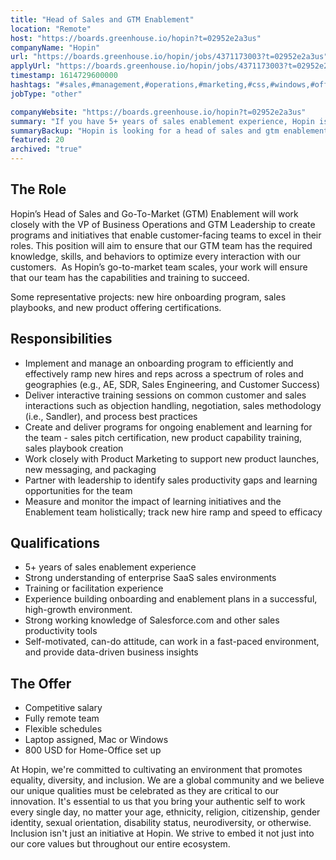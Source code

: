 ```yaml
---
title: "Head of Sales and GTM Enablement"
location: "Remote"
host: "https://boards.greenhouse.io/hopin?t=02952e2a3us"
companyName: "Hopin"
url: "https://boards.greenhouse.io/hopin/jobs/4371173003?t=02952e2a3us"
applyUrl: "https://boards.greenhouse.io/hopin/jobs/4371173003?t=02952e2a3us#app"
timestamp: 1614729600000
hashtags: "#sales,#management,#operations,#marketing,#css,#windows,#office,#monitoring,#optimization"
jobType: "other"

companyWebsite: "https://boards.greenhouse.io/hopin?t=02952e2a3us"
summary: "If you have 5+ years of sales enablement experience, Hopin is looking for someone with your skillset."
summaryBackup: "Hopin is looking for a head of sales and gtm enablement that has experience in: #sales, #css, #windows."
featured: 20
archived: "true"
---
```


## The Role

Hopin’s Head of Sales and Go-To-Market (GTM) Enablement will work closely with the VP of Business Operations and GTM Leadership to create programs and initiatives that enable customer-facing teams to excel in their roles. This position will aim to ensure that our GTM team has the required knowledge, skills, and behaviors to optimize every interaction with our customers.  As Hopin’s go-to-market team scales, your work will ensure that our team has the capabilities and training to succeed.

Some representative projects: new hire onboarding program, sales playbooks, and new product offering certifications.

## Responsibilities 

*   Implement and manage an onboarding program to efficiently and effectively ramp new hires and reps across a spectrum of roles and geographies (e.g., AE, SDR, Sales Engineering, and Customer Success)
*   Deliver interactive training sessions on common customer and sales interactions such as objection handling, negotiation, sales methodology (i.e., Sandler), and process best practices
*   Create and deliver programs for ongoing enablement and learning for the team - sales pitch certification, new product capability training, sales playbook creation
*   Work closely with Product Marketing to support new product launches, new messaging, and packaging
*   Partner with leadership to identify sales productivity gaps and learning opportunities for the team
*   Measure and monitor the impact of learning initiatives and the Enablement team holistically; track new hire ramp and speed to efficacy

## Qualifications

*   5+ years of sales enablement experience
*   Strong understanding of enterprise SaaS sales environments 
*   Training or facilitation experience
*   Experience building onboarding and enablement plans in a successful, high-growth environment.
*   Strong working knowledge of Salesforce.com and other sales productivity tools
*   Self-motivated, can-do attitude, can work in a fast-paced environment, and provide data-driven business insights

## The Offer

*   Competitive salary
*   Fully remote team
*   Flexible schedules
*   Laptop assigned, Mac or Windows 
*   800 USD for Home-Office set up

At Hopin, we're committed to cultivating an environment that promotes equality, diversity, and inclusion. We are a global community and we believe our unique qualities must be celebrated as they are critical to our innovation. It's essential to us that you bring your authentic self to work every single day, no matter your age, ethnicity, religion, citizenship, gender identity, sexual orientation, disability status, neurodiversity, or otherwise. Inclusion isn't just an initiative at Hopin. We strive to embed it not just into our core values but throughout our entire ecosystem.
